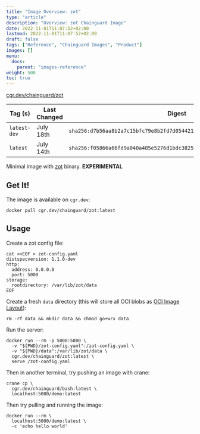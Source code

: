 ```yaml
---
title: "Image Overview: zot"
type: "article"
description: "Overview: zot Chainguard Image"
date: 2022-11-01T11:07:52+02:00
lastmod: 2022-11-01T11:07:52+02:00
draft: false
tags: ["Reference", "Chainguard Images", "Product"]
images: []
menu:
  docs:
    parent: "images-reference"
weight: 500
toc: true
---
```


[cgr.dev/chainguard/zot](https://github.com/chainguard-images/images/tree/main/images/zot)

| Tag (s)       | Last Changed | Digest                                                                    |
|---------------|--------------|---------------------------------------------------------------------------|
|  `latest-dev` | July 18th    | `sha256:d7b56aa8b2a7c15bfc79e8b2fd7d05442180904e652863a879b3a71e3139d6cc` |
|  `latest`     | July 14th    | `sha256:f05866a66fd9a040a485e5276d1bdc3825f5fc8b88b0a734e3cfeae90255b4f3` |



Minimal image with
[zot](https://github.com/project-zot/zot)
binary. **EXPERIMENTAL**

## Get It!

The image is available on `cgr.dev`:

```
docker pull cgr.dev/chainguard/zot:latest
```

## Usage

Create a zot config file:

```
cat <<EOF > zot-config.yaml
distspecversion: 1.1.0-dev
http:
  address: 0.0.0.0
  port: 5000
storage:
  rootdirectory: /var/lib/zot/data
EOF
```

Create a fresh `data` directory (this will store all OCI blobs as
[OCI Image Layout](https://github.com/opencontainers/image-spec/blob/main/image-layout.md)):

```
rm -rf data && mkdir data && chmod go+wrx data
```

Run the server:

```
docker run --rm -p 5000:5000 \
  -v "${PWD}/zot-config.yaml":/zot-config.yaml \
  -v "${PWD}/data":/var/lib/zot/data \
  cgr.dev/chainguard/zot:latest \
  serve /zot-config.yaml
```

Then in another terminal, try pushing an image with crane:
```
crane cp \
  cgr.dev/chainguard/bash:latest \
  localhost:5000/demo:latest
```

Then try pulling and running the image:
```
docker run --rm \
  localhost:5000/demo:latest \
  -c 'echo hello world'
```

